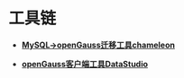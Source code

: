 # 工具链<a name="ZH-CN_TOPIC_0000001220467644"></a>

-   **[MySQL-\>openGauss迁移工具chameleon](MySQL--openGauss迁移工具chameleon.md)**  

-   **[openGauss客户端工具DataStudio](openGauss客户端工具DataStudio.md)**  


